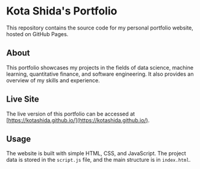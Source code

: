 # Kota Shida's Portfolio

This repository contains the source code for my personal portfolio website, hosted on GitHub Pages.

## About

This portfolio showcases my projects in the fields of data science, machine learning, quantitative finance, and software engineering. It also provides an overview of my skills and experience.

## Live Site

The live version of this portfolio can be accessed at [https://kotashida.github.io/](https://kotashida.github.io/).

## Usage

The website is built with simple HTML, CSS, and JavaScript. The project data is stored in the `script.js` file, and the main structure is in `index.html`.
